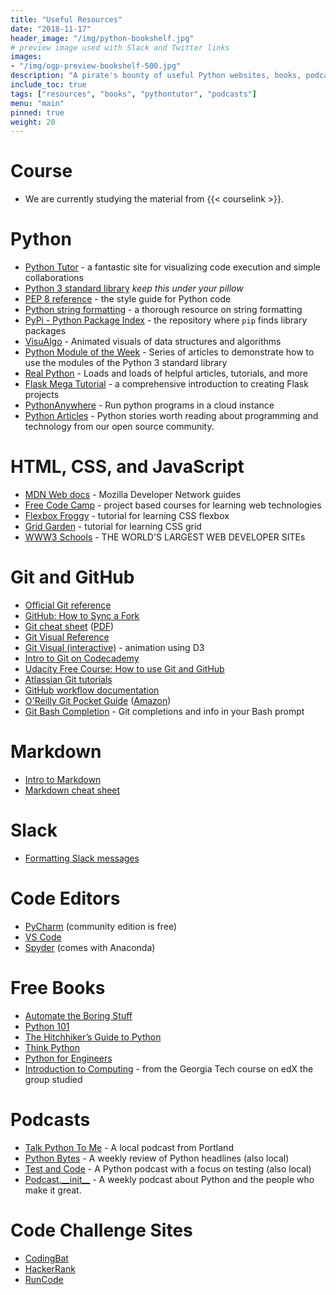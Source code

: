 ```yaml
---
title: "Useful Resources"
date: "2018-11-17"
header_image: "/img/python-bookshelf.jpg"
# preview image used with Slack and Twitter links
images:
- "/img/ogp-preview-bookshelf-500.jpg"
description: "A pirate's bounty of useful Python websites, books, podcasts, and other resources"
include_toc: true
tags: ["resources", "books", "pythontutor", "podcasts"]
menu: "main"
pinned: true
weight: 20
---
```


# Course
  * We are currently studying the material from {{< courselink >}}.

# Python
  * [Python Tutor](http://www.pythontutor.com/) - a fantastic site for visualizing code execution and simple collaborations
  * [Python 3 standard library](https://docs.python.org/3/library/index.html) _keep this under your pillow_
  * [PEP 8 reference](https://pep8.org/) - the style guide for Python code
  * [Python string formatting](https://pyformat.info/) - a thorough resource on string formatting
  * [PyPi - Python Package Index](https://pypi.org/) - the repository where `pip` finds library packages
  * [VisuAlgo](https://visualgo.net/en) - Animated visuals of data structures and algorithms
  * [Python Module of the Week](https://pymotw.com/3/) - Series of articles to demonstrate how to use the modules of the Python 3 standard library
  * [Real Python](https://realpython.com/) - Loads and loads of helpful articles, tutorials, and more
  * [Flask Mega Tutorial](https://blog.miguelgrinberg.com/post/the-flask-mega-tutorial-part-i-hello-world) - a comprehensive introduction to creating Flask projects
  * [PythonAnywhere](https://www.pythonanywhere.com/) - Run python programs in a cloud instance
  * [Python Articles](https://medium.freecodecamp.org/tagged/python ) - Python stories worth reading about programming and technology from our open source community.

# HTML, CSS, and JavaScript
  * [MDN Web docs](https://developer.mozilla.org/en-US/docs/Web) - Mozilla Developer Network guides
  * [Free Code Camp](https://www.freecodecamp.org/) - project based courses for learning web technologies
  * [Flexbox Froggy](https://flexboxfroggy.com/) - tutorial for learning CSS flexbox
  * [Grid Garden](https://cssgridgarden.com/) - tutorial for learning CSS grid
  * [WWW3 Schools](https://www.w3schools.org) - THE WORLD'S LARGEST WEB DEVELOPER SITEs

# Git and GitHub
  * [Official Git reference](https://git-scm.com/docs)
  * [GitHub: How to Sync a Fork](https://help.github.com/en/articles/syncing-a-fork)
  * [Git cheat sheet](https://services.github.com/on-demand/downloads/github-git-cheat-sheet/) ([PDF](https://services.github.com/on-demand/downloads/github-git-cheat-sheet.pdf))
  * [Git Visual Reference](https://marklodato.github.io/visual-git-guide/index-en.html)
  * [Git Visual (interactive)](http://onlywei.github.io/explain-git-with-d3/) - animation using D3
  * [Intro to Git on Codecademy](https://www.codecademy.com/learn/learn-git)
  * [Udacity Free Course: How to use Git and GitHub](https://in.udacity.com/course/how-to-use-git-and-github--ud775-india)
  * [Atlassian Git tutorials](https://www.atlassian.com/git/tutorials)
  * [GitHub workflow documentation](https://help.github.com/categories/collaborating-with-issues-and-pull-requests/)
  * [O'Reilly Git Pocket Guide](http://shop.oreilly.com/product/0636920024972.do) ([Amazon](https://www.amazon.com/Git-Pocket-Guide-Working-Introduction/dp/1449325866/))
  * [Git Bash Completion](https://github.com/git/git/tree/master/contrib/completion) - Git completions and info in your Bash prompt

# Markdown
  * [Intro to Markdown](https://guides.github.com/features/mastering-markdown/)
  * [Markdown cheat sheet](https://github.com/adam-p/markdown-here/wiki/Markdown-Cheatsheet)

# Slack
  * [Formatting Slack messages](https://get.slack.help/hc/en-us/articles/202288908-Format-your-messages)

# Code Editors
  * [PyCharm](https://www.jetbrains.com/pycharm/) (community edition is free)
  * [VS Code](https://code.visualstudio.com/)
  * [Spyder](https://anaconda.org/anaconda/spyder) (comes with Anaconda)

# Free Books
  * [Automate the Boring Stuff](https://automatetheboringstuff.com/)
  * [Python 101](https://python101.pythonlibrary.org/)
  * [The Hitchhiker’s Guide to Python](https://docs.python-guide.org/)
  * [Think Python](http://greenteapress.com/wp/think-python-2e/)
  * [Python for Engineers](https://www.pythonforengineers.com/python-for-scientists-and-engineers/)
  * [Introduction to Computing](http://www.davidjoyner.net/b/wp-content/uploads/2017/03/Joyner_IntroductiontoComputing_1stEdition.pdf) - from the Georgia Tech course on edX the group studied

# Podcasts
  * [Talk Python To Me](https://talkpython.fm/) - A local podcast from Portland
  * [Python Bytes](https://pythonbytes.fm/) - A weekly review of Python headlines (also local)
  * [Test and Code](https://testandcode.com/) - A Python podcast with a focus on testing (also local)
  * [Podcast.\_\_init\_\_](https://www.podcastinit.com/) - A weekly podcast about Python and the people who make it great.

# Code Challenge Sites
  * [CodingBat](https://codingbat.com/python)
  * [HackerRank](https://www.hackerrank.com)
  * [RunCode](https://docs.runcode.ninja/)

